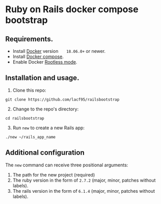 # Ruby on Rails docker compose bootstrap

## Requirements.

* Install [Docker](https://docs.docker.com/engine/install/) version `	18.06.0+` or newer.
* Install [Docker compose](https://docs.docker.com/compose/install/).
* Enable Docker [Rootless mode](https://docs.docker.com/engine/security/rootless/).

## Installation and usage.

1. Clone this repo:
```shell
git clone https://github.com/lacf95/railsbootstrap
```

2. Change to the repo's directory:
```shell
cd railsbootstrap
```

3. Run `new` to create a new Rails app:
```shell
./new ~/rails_app_name
```

## Additional configuration

The `new` command can receive three positional arguments:

1. The path for the new project (required)
2. The ruby version in the form of `2.7.2` (major, minor, patches without labels).
3. The rails version in the form of `6.1.4` (major, minor, patches without labels).
